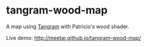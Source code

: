 # tangram-wood-map

A map using [Tangram](http://github.com/tangrams/tangram) with Patricio's wood shader.

Live demo: http://meetar.github.io/tangram-wood-map/